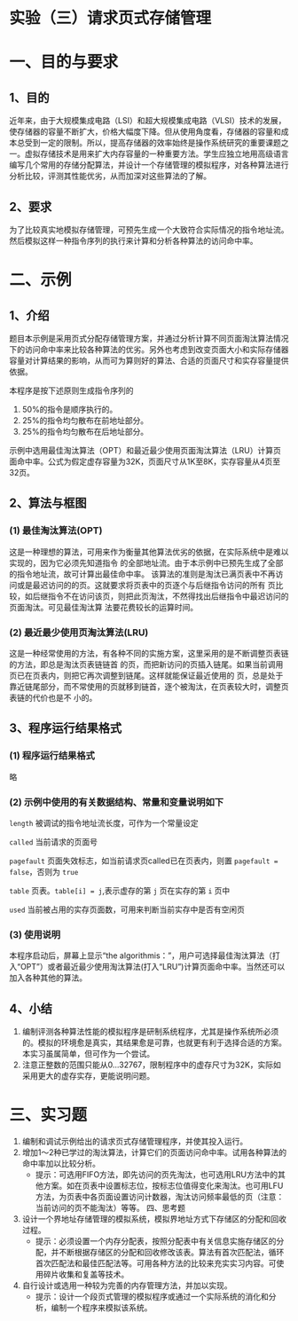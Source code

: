 # 实验（三）请求页式存储管理

# 一、目的与要求

## 1、目的

近年来，由于大规模集成电路（LSI）和超大规模集成电路（VLSI）技术的发展，使存储器的容量不断扩大，价格大幅度下降。但从使用角度看，存储器的容量和成本总受到一定的限制。所以，提高存储器的效率始终是操作系统研究的重要课题之一。虚拟存储技术是用来扩大内存容量的一种重要方法。学生应独立地用高级语言编写几个常用的存储分配算法，并设计一个存储管理的模拟程序，对各种算法进行分析比较，评测其性能优劣，从而加深对这些算法的了解。

## 2、要求

为了比较真实地模拟存储管理，可预先生成一个大致符合实际情况的指令地址流。然后模拟这样一种指令序列的执行来计算和分析各种算法的访问命中率。

# 二、示例

## 1、介绍

题目本示例是采用页式分配存储管理方案，并通过分析计算不同页面淘汰算法情况下的访问命中率来比较各种算法的优劣。另外也考虑到改变页面大小和实际存储器容量对计算结果的影响，从而可为算则好的算法、合适的页面尺寸和实存容量提供依据。

本程序是按下述原则生成指令序列的
1. 50%的指令是顺序执行的。
2. 25%的指令均匀散布在前地址部分。
3. 25%的指令均匀散布在后地址部分。

示例中选用最佳淘汰算法（OPT）和最近最少使用页面淘汰算法（LRU）计算页面命中率。公式为假定虚存容量为32K，页面尺寸从1K至8K，实存容量从4页至32页。

## 2、算法与框图

### (1) 最佳淘汰算法(OPT)

这是一种理想的算法，可用来作为衡量其他算法优劣的依据，在实际系统中是难以实现的，因为它必须先知道指令
的全部地址流。由于本示例中已预先生成了全部的指令地址流，故可计算出最佳命中率。
该算法的准则是淘汰已满页表中不再访问或是最迟访问的的页。这就要求将页表中的页逐个与后继指令访问的所有
页比较，如后继指令不在访问该页，则把此页淘汰，不然得找出后继指令中最迟访问的页面淘汰。可见最佳淘汰算
法要花费较长的运算时间。

### (2) 最近最少使用页淘汰算法(LRU)

这是一种经常使用的方法，有各种不同的实施方案，这里采用的是不断调整页表链的方法，即总是淘汰页表链链首
的页，而把新访问的页插入链尾。如果当前调用页已在页表内，则把它再次调整到链尾。这样就能保证最近使用的
页，总是处于靠近链尾部分，而不常使用的页就移到链首，逐个被淘汰，在页表较大时，调整页表链的代价也是不
小的。

## 3、程序运行结果格式

### (1) 程序运行结果格式

略

### (2) 示例中使用的有关数据结构、常量和变量说明如下

`length` 被调试的指令地址流长度，可作为一个常量设定

`called` 当前请求的页面号

`pagefault` 页面失效标志，如当前请求页called已在页表内，则置 `pagefault = false`，否则为 `true`

`table` 页表。`table[i] = j`,表示虚存的第 `j` 页在实存的第 `i` 页中

`used` 当前被占用的实存页面数，可用来判断当前实存中是否有空闲页

### (3) 使用说明

本程序启动后，屏幕上显示“the algorithmis：”，用户可选择最佳淘汰算法（打入“OPT”）或者最近最少使用淘汰算法(打入“LRU”)计算页面命中率。当然还可以加入各种其他的算法。

## 4、小结

1. 编制评测各种算法性能的模拟程序是研制系统程序，尤其是操作系统所必须的。模拟的环境愈是真实，其结果愈是可靠，也就更有利于选择合适的方案。本实习虽属简单，但可作为一个尝试。
2. 注意正整数的范围只能从0...32767，限制程序中的虚存尺寸为32K，实际如采用更大的虚存实存，更能说明问题。

# 三、实习题

1. 编制和调试示例给出的请求页式存储管理程序，并使其投入运行。
2. 增加1～2种已学过的淘汰算法，计算它们的页面访问命中率。试用各种算法的命中率加以比较分析。
   - 提示：可选用FIFO方法，即先访问的页先淘汰，也可选用LRU方法中的其他方案。如在页表中设置标志位，按标志位值得变化来淘汰。也可用LFU方法，为页表中各页面设置访问计数器，淘汰访问频率最低的页（注意：当前访问的页不能淘汰）等等。
四、思考题
3. 设计一个界地址存储管理的模拟系统，模拟界地址方式下存储区的分配和回收过程。
   - 提示：必须设置一个内存分配表，按照分配表中有关信息实施存储区的分配，并不断根据存储区的分配和回收修改该表。算法有首次匹配法，循环首次匹配法和最佳匹配法等。可用各种方法的比较来充实实习内容。可使用碎片收集和复盖等技术。
4. 自行设计或选用一种较为完善的内存管理方法，并加以实现。
   - 提示：设计一个段页式管理的模拟程序或通过一个实际系统的消化和分析，编制一个程序来模拟该系统。
